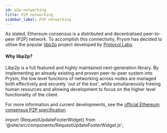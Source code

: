 ```yaml
---
id: p2p-networking
title: P2P networking
sidebar_label: P2P networking
---
```


As stated, Ethereum consensus is a distributed and decentralised peer-to-peer \(P2P\) network. To accomplish this connectivity, Prysm has decided to utilise the popular [libp2p](https://libp2p.io/) project developed by [Protocol Labs](https://protocol.ai/).

#### Why libp2p?

Libp2p is a full featured and highly maintained next-generation library. By implementing an already existing and proven peer-to-peer system into Prysm, the low level functions of networking across nodes are managed both effectively and securely 'out of the box', while simultaneously freeing human resources and allowing development to focus on the higher level functionality of the client.

For more information and current developments, see the [official Ethereum consensus P2P specification](https://github.com/ethereum/eth2.0-specs/blob/dev/specs/phase0/p2p-interface.md).

import {RequestUpdateFooterWidget} from '@site/src/components/RequestUpdateFooterWidget.js';

<RequestUpdateFooterWidget />